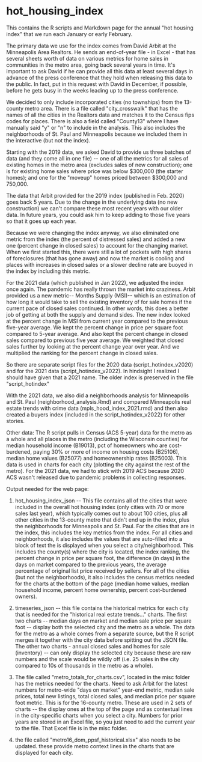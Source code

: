 # hot_housing_index
This contains the R scripts and Markdown page for the annual "hot housing index" that we run each January or early February. 

The primary data we use for the index comes from David Arbit at the Minneapolis Area Realtors. He sends an end-of-year file - in Excel - that has several sheets worth of data on various metrics for home sales in communities in the metro area, going back several years in time. It's important to ask David if he can provide all this data at least several days in advance of the press conference that they hold when releasing this data to the public. In fact, put in this request with David in December, if possible, before he gets busy in the weeks leading up to the press conference.

We decided to only include incorporated cities (no townships) from the 13-county metro area. There is a file called "city_crosswalk" that has the names of all the cities in the Realtors data and matches it to the Census fips codes for places. There is also a field called "County13" where I have manually said "y" or "n" to include in the analysis. This also includes the neighborhoods of St. Paul and Minneapolis because we included them in the interactive (but not the index).

Starting with the 2019 data, we asked David to provide us three batches of data (and they come all in one file) -- one of all the metrics for all sales of existing homes in the metro area (excludes sales of new construction); one is for existing home sales where price was below $300,000 (the starter homes); and one for the "moveup" homes priced between $300,000 and 750,000. 

The data that Arbit provided for the 2019 index (published in Feb. 2020) goes back 5 years. Due to the change in the underlying data (no new construction) we can't compare these most recent years with our older data. In future years, you could ask him to keep adding to those five years so that it goes up each year.

Because we were changing the index anyway, we also eliminated one metric from the index (the percent of distressed sales) and added a new one (percent change in closed sales) to account for the changing market. When we first started this, there were still a lot of pockets with high shares of foreclosures (that has gone away) and now the market is cooling and places with increases in closed sales or a slower decline rate are buoyed in the index by including this metric.


For the 2021 data (which published in Jan 2022), we adjusted the index once again. The pandemic has really thrown the market into craziness. Arbit provided us a new metric-- Months Supply (MSI)-- which is an estimation of how long it would take to sell the existing inventory of for sale homes if the current pace of closed sales continued. In other words, this does a better job of getting at both the supply and demand sides. The new index looked at the percent change in MSI from current year compared to the previous five-year average. We kept the percent change in price per square foot compared to 5-year average. And also kept the percent change in closed sales compared to previous five year average. We weighted that closed sales further by looking at the percent change year over year. And we multiplied the ranking for the percent change in closed sales. 

So there are separate script files for the 2020 data  (script_hotindex_v2020) and for the 2021 data (script_hotindex_v2022). In hindsight I realized I should have given that a 2021 name.  The older index is preserved in the file "script_hotindex"

With the 2021 data, we also did a neighborhoods analysis for Minneapolis and St. Paul (neighborhood_analysis.Rmd) and compared Minneapolis real estate trends with crime data (mpls_hood_index_2021.rmd) and then also created a buyers index (included in the script_hotindex_v2022) for other stories.



Other data:
The R script pulls in Census (ACS 5-year) data for the metro as a whole and all places in the metro (including the Wisconsin counties) for median household income (B19013), pct of homeowners who are cost-burdened, paying 30% or more of income on housing costs (B25106), median home values (B25077) and homeownership rates (B25003). This data is used in charts for each city (plotting the city against the rest of the metro). 
For the 2021 data, we had to stick with 2019 ACS because 2020 ACS wasn't released due to pandemic problems in collecting responses.



Output needed for the web page:
1) hot_housing_index_json -- This file contains all of the cities that were included in the overall hot housing index (only cities with 70 or more sales last year), which typically comes out to about 100 cities, plus all other cities in the 13-county metro that didn't end up in the index, plus the neighborhoods for Minneapolis and St. Paul. For the cities that are in the index, this includes the key metrics from the index. For all cities and neighborhoods, it also includes the values  that are auto-filled into a block of text the is displayed when you select a city/neighborhood. This includes the county(s) where the city is located, the index ranking, the percent change in price per square foot, the difference (in days) in the days on market compared to the previous years, the average percentage of original list price received by sellers. For all of the cities (but not the neighborhoods), it also includes the census metrics needed for the charts at the bottom of the page (median home values, median household income, percent home ownership, percent cost-burdened owners). 

2) timeseries_json -- this file contains the historical metrics for each city that is needed for the "historical real estate trends..." charts. The first two charts -- median days on market and median sale price per square foot -- display both the selected city and the metro as a whole. The data for the metro as a whole comes from a separate source, but the R script merges it together with the city data before spitting out the JSON file.  The other two charts - annual closed sales and homes for sale (inventory) -- can only display the selected city because these are raw numbers and the scale would be wildly off (i.e. 25 sales in the city compared to 10s of thousands in the metro as a whole). 

3) The file called "metro_totals_for_charts.csv", located in the misc folder has the metrics needed for the charts. Need to ask Arbit for the latest numbers for metro-wide "days on market" year-end metric, median sale prices, total new listings, total closed sales, and median price per square foot metric. This is for the 16-county metro. These are used in 2 sets of charts -- the display ones at the top of the page and as contextual lines in the city-specific charts when you select a city. Numbers for prior years are stored in an Excel file, so you just need to add the current year to the file. That Excel file is in the misc folder.

4) the file called "metro16_dom_ppsf_historical.xlsx" also needs to be updated. these provide metro context lines in the charts that are displayed for each city. 

